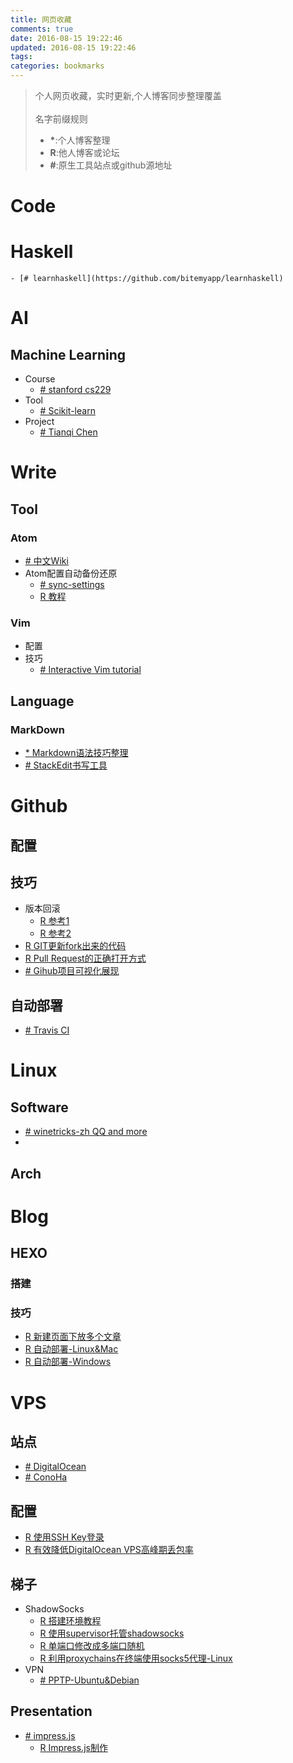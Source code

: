 ```yaml
---
title: 网页收藏
comments: true
date: 2016-08-15 19:22:46
updated: 2016-08-15 19:22:46
tags:
categories: bookmarks
---
```


> 个人网页收藏，实时更新,个人博客同步整理覆盖<br/><br/>
> 名字前缀规则  
> - **\***:个人博客整理
> - **R**:他人博客或论坛
> - **#**:原生工具站点或github源地址

# Code
# Haskell
    - [# learnhaskell](https://github.com/bitemyapp/learnhaskell)

# AI
## Machine Learning
- Course
    - [# stanford cs229](http://cs229.stanford.edu/materials.html)
- Tool
    - [# Scikit-learn](http://scikit-learn.org/)
- Project
    - [# Tianqi Chen](http://homes.cs.washington.edu/~tqchen/)

# Write
## Tool
### Atom
- [# 中文Wiki](http://wiki.jikexueyuan.com/project/atom/)
- Atom配置自动备份还原
    - [# sync-settings](https://atom.io/packages/sync-settings)
    - [R 教程](http://www.07net01.com/2015/08/893825.html)

### Vim
- 配置
- 技巧
    - [# Interactive Vim tutorial](http://www.openvim.com/)

## Language
### MarkDown
- [\* Markdown语法技巧整理](http://moonfoam.github.io/2016/06/07/Markdown%E8%AF%AD%E6%B3%95%E6%8A%80%E5%B7%A7%E6%95%B4%E7%90%86/)
- [# StackEdit书写工具](https://stackedit.io/editor)

# Github
## 配置

## 技巧
- 版本回滚
    - [R 参考1](http://www.fwolf.com/blog/post/441)
    - [R 参考2](http://ruby-china.org/topics/11637)
- [R GIT更新fork出来的代码](http://blog.sina.com.cn/s/blog_411fed0c0102vhlb.html)
- [R Pull Request的正确打开方式](http://blog.csdn.net/zhangdaiscott/article/details/17438153)
- [# Gihub项目可视化展现](http://codeology.braintreepayments.com/featured)

## 自动部署
- [# Travis CI](https://travis-ci.org)

# Linux
## Software
- [# winetricks-zh QQ and more](https://github.com/hillwoodroc/winetricks-zh)
- 

## Arch

# Blog
## HEXO
### 搭建

### 技巧
- [R 新建页面下放多个文章](http://www.zhihu.com/question/33324071)
- [R 自动部署-Linux&Mac](http://www.jianshu.com/p/7f05b452fd3a)
- [R 自动部署-Windows](http://www.jianshu.com/p/fff7b3384f46)

# VPS
## 站点
- [# DigitalOcean](https://www.digitalocean.com/)
- [# ConoHa](https://www.conoha.jp/conoha/)

## 配置
- [R 使用SSH Key登录](http://www.duoluodeyu.com/1114.html)
- [R 有效降低DigitalOcean VPS高峰期丢包率](https://typeblog.net/net-speeder-to-improve-shadowsocks/)

## 梯子
- ShadowSocks
    - [R 搭建环境教程](https://blog.phpgao.com/shadowsocks_on_linux.html)
    - [R 使用supervisor托管shadowsocks](https://blog.phpgao.com/supervisor_shadowsocks.html)
    - [R 单端口修改成多端口随机](http://tieba.baidu.com/p/3733566612)
    - [R 利用proxychains在终端使用socks5代理-Linux](http://www.tuicool.com/articles/rUNFF3)
- VPN
    - [# PPTP-Ubuntu&Debian](https://github.com/viljoviitanen/setup-simple-pptp-vpn)

## Presentation
- [# impress.js](https://github.com/impress/impress.js)
    - [R Impress.js制作](https://segmentfault.com/a/1190000002677883)
